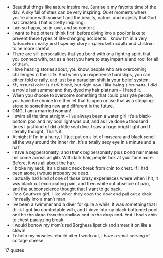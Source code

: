  - Beautiful things like nature inspire me. Sunrise is my favorite time of the day. A sky full of stars can be very inspiring. Quiet moments where you’re alone with yourself and the beauty, nature, and majesty that God has created. That is pretty inspiring.
 - I am so happy, so in love, and so content.
 - I want to help others ‘think first’ before diving into a pool or lake to prevent these types of life-changing accidents. I know I’m in a very fortunate minority and hope my story inspires both adults and children to be more careful.
 - There are still personalities that you bond with or a fighting spirit that you connect with, but as a host you have to stay impartial and root for all of them.
 - I love hearing stories about, you know, people who are overcoming challenges in their life. And when you experience hardships, you can either fold or rally, and just by a paradigm shift in your belief system.
 - My natural color is dark blond, but right now I like being a brunette. I did a movie last summer and they dyed my hair platinum – I hated it.
 - When you choose to overcome something that could paralyze people, you have the choice to either let that happen or use that as a stepping-stone to something new and different in the future.
 - OMG, I am a married woman!
 - I swim all the time at night – I’ve always been a water girl. It’s a black-bottom pool and my pool light was out, and as I’ve done a thousand times I just kind of did a little seal dive. I saw a huge bright light and I literally thought, That’s it.
 - At night if I’m in a hurry, I’ll just put on a lot of mascara and black pencil all the way around the inner rim. It’s a totally sexy eye in a minute and a half.
 - I have a big personality, and I think big personality plus blond hair makes me come across as glib. With dark hair, people look at your face more. Before, it was all about the hair.
 - I broke my neck, it’s a classic neck break from chin to chest. If I had been alone, I would probably be dead.
 - I actually had kind of one of those crazy experiences where when I hit, it was black out excruciating pain, and then white out absence of pain, and the subconscience thought that I want to go back.
 - I’m a Southern girl. I like when they open the door and pull out a chair. I’m really into a man’s man.
 - Ive been a swimmer and a diver for quite a while. It was something that I think I got too comfortable with, and I dove into my black-bottomed pool and hit the slope from the shallow end to the deep end. And I had a chin to chest paralyzing break.
 - I would borrow my mom’s red Borghese lipstick and smear it on like a clown!
 - To help my muscles rebuild after I work out, I have a small serving of cottage cheese.

17 quotes